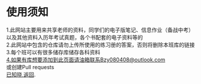 # 使用须知
1.此网站主要用来共享老师的资料，同学们的电子版笔记、信息作业（备战中考）  
以及其他资料入历年考试真题，各个书配套的电子资料等的   
2.此网站中包含的仓库请勿上传所使用的练习册的答案，否则将删除本班库的链接   
3.每个班可以有很多储存库储存各科资料   
4.如果有库想要添加到此页面请油箱联系Bzy080408@outlook.com     
或创建Pull requests    
[已知晓,返回](https://ziliao.lyfls.top).   
